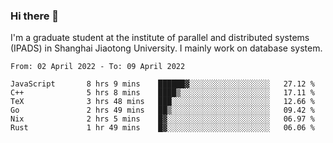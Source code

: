 ### Hi there 👋

I'm a graduate student at the institute of parallel and distributed systems (IPADS) in Shanghai Jiaotong University. I mainly work on database system.

<!--START_SECTION:waka-->

```text
From: 02 April 2022 - To: 09 April 2022

JavaScript       8 hrs 9 mins    ██████▓░░░░░░░░░░░░░░░░░░   27.12 %
C++              5 hrs 8 mins    ████▒░░░░░░░░░░░░░░░░░░░░   17.11 %
TeX              3 hrs 48 mins   ███░░░░░░░░░░░░░░░░░░░░░░   12.66 %
Go               2 hrs 49 mins   ██▒░░░░░░░░░░░░░░░░░░░░░░   09.42 %
Nix              2 hrs 5 mins    █▓░░░░░░░░░░░░░░░░░░░░░░░   06.97 %
Rust             1 hr 49 mins    █▓░░░░░░░░░░░░░░░░░░░░░░░   06.06 %
```

<!--END_SECTION:waka-->

<!--
**yqmmm/yqmmm** is a ✨ _special_ ✨ repository because its `README.md` (this file) appears on your GitHub profile.

Here are some ideas to get you started:

- 🔭 I’m currently working on ...
- 🌱 I’m currently learning ...
- 👯 I’m looking to collaborate on ...
- 🤔 I’m looking for help with ...
- 💬 Ask me about ...
- 📫 How to reach me: ...
- 😄 Pronouns: ...
- ⚡ Fun fact: ...
-->
